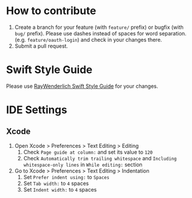 # How to contribute

1. Create a branch for your feature (with `feature/` prefix) or bugfix (with `bug/` prefix). Please use dashes instead of spaces for word separation. (e.g. `feature/oauth-login`) and check in your changes there.
2. Submit a pull request.

# Swift Style Guide

Please use [RayWenderlich Swift Style Guide](https://github.com/raywenderlich/swift-style-guide) for your changes.

# IDE Settings

## Xcode

1. Open Xcode > Preferences > Text Editing > Editing
    1. Check `Page guide at column:` and set its value to `120`
    2. Check `Automatically trim trailing whitespace` and `Including whitespace-only lines` in `While editing:` section
2. Go to Xcode > Preferences > Text Editing > Indentation
    1. Set `Prefer indent using:` to `Spaces`
    2. Set `Tab width:` to `4` spaces
    2. Set `Indent width:` to `4` spaces
